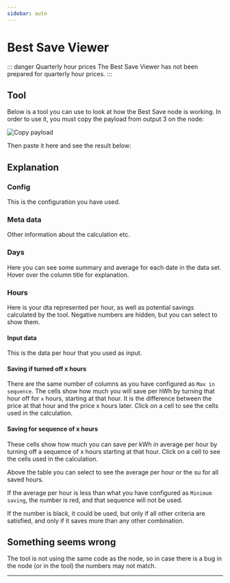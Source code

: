 ```yaml
---
sidebar: auto
---
```


# Best Save Viewer

::: danger Quarterly hour prices
The Best Save Viewer has not been prepared for quarterly hour prices.
:::

## Tool

Below is a tool you can use to look at how the Best Save node is working.
In order to use it, you must copy the payload from output 3 on the node:

![Copy payload](../images/copy-payload-best-save.png)

Then paste it here and see the result below:

<BestSaveVerificator/>

###



## Explanation

### Config

This is the configuration you have used.

### Meta data

Other information about the calculation etc.

### Days

Here you can see some summary and average for each date in the data set. Hover over the column title for explanation.




### Hours

Here is your dta represented per hour, as well as potential savings calculated by the tool. Negative numbers are hidden, but you can select to show them.

#### Input data

This is the data per hour that you used as input.

#### Saving if turned off x hours

There are the same number of columns as you have configured as `Max in sequence`.
The cells show how much you will save per hWh by turning that hour off for `x` hours,
starting at that hour. It is the difference between the price at that hour and the price x hours later. Click on a cell to see the cells used in the calculation.



#### Saving for sequence of x hours

These cells show how much you can save per kWh in average per hour by turning off a sequence of x hours starting at that hour. Click on a cell to see the cells used in the calculation.

Above the table you can select to see the average per hour or the su for all saved hours.

If the average per hour is less than what you have configured as `Minimum saving`, the number is red, and that sequence will not be used.

If the number is black, it could be used, but only if all other criteria are satisfied, and only if it saves more than any other combination.

###



## Something seems wrong

The tool is not using the same code as the node, so in case there is a bug in the node (or in the tool) the numbers may not match.

<hr/>

<DonateButtons/>
